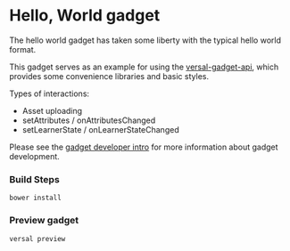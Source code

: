 Hello, World gadget
==================
The hello world gadget has taken some liberty with the typical hello
world format.

This gadget serves as an example for using the
[versal-gadget-api](https://github.com/Versal/versal-gadget-api),
which provides some convenience libraries and basic styles.

Types of interactions:
  - Asset uploading
  - setAttributes / onAttributesChanged
  - setLearnerState / onLearnerStateChanged

Please see the [gadget developer
intro](https://github.com/Versal/gadget-dev-intro/) for more information
about gadget development.

### Build Steps

```
bower install
```

### Preview gadget

```
versal preview
```

